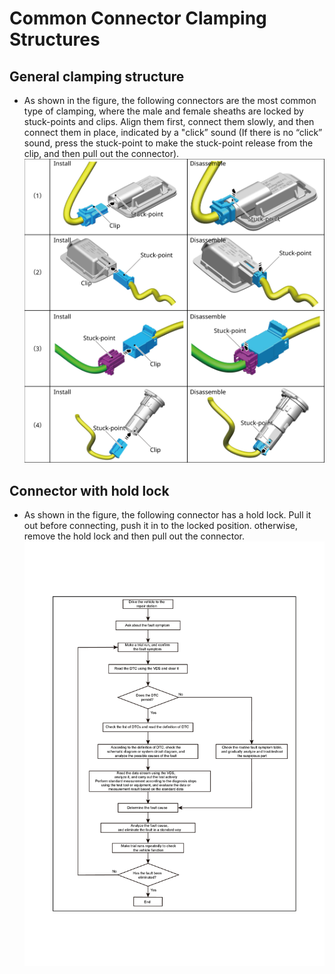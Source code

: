 # Common Connector Clamping Structures
## General clamping structure

* As shown in the figure, the following connectors are the most common type of clamping, where the male and female sheaths are locked by stuck-points and clips. Align them first, connect them slowly, and then connect them in place, indicated by a "click” sound (If there is no “click” sound, press the stuck-point to make the stuck-point release from the clip, and then pull out the connector).
![](../res/1/G049898.svg)

## Connector with hold lock
* As shown in the figure, the following connector has a hold lock. Pull it out before connecting, push it in to the locked position. otherwise, remove the hold lock and then pull out the connector.
![](../res/1/G029837.png)
